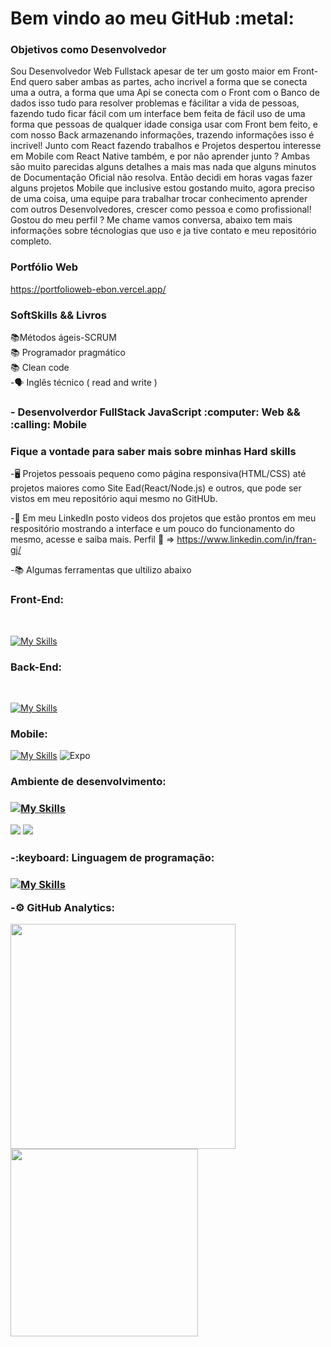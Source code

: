 <h1>Bem vindo ao meu GitHub :metal: </h1>


<h3>Objetivos como Desenvolvedor</h3>

Sou Desenvolvedor Web Fullstack apesar de ter um gosto maior em Front-End quero saber ambas as partes, acho incrivel a forma que se conecta uma a outra, a forma que uma Api se conecta com o Front com o Banco de dados isso tudo para resolver  problemas e fácilitar a vida de pessoas, fazendo tudo ficar fácil com um interface bem feita de fácil uso de uma forma que pessoas de qualquer idade consiga usar com Front bem feito, e com nosso Back armazenando informações, trazendo informações isso é incrivel! 
Junto com React fazendo trabalhos e Projetos despertou interesse em Mobile com React Native também, e por não aprender junto ? Ambas são muito parecidas alguns detalhes a mais mas nada que alguns minutos de Documentação Oficial não resolva. Então decidi em horas vagas fazer alguns projetos Mobile que inclusive estou gostando muito, agora preciso de uma coisa, uma equipe para trabalhar trocar conhecimento aprender com outros Desenvolvedores, crescer como pessoa e como profissional! 
Gostou do meu perfil ? Me chame vamos conversa, abaixo tem mais informações sobre técnologias que uso e ja tive contato e meu repositório completo. 


<h3>Portfólio Web</h3>

https://portfolioweb-ebon.vercel.app/


<h3>SoftSkills && Livros</h3>

:books:Métodos ágeis-SCRUM
<br>
:books: Programador pragmático
<br>
:books: Clean code
<br>
-:speaking_head: Inglês técnico ( read and write )


<h3>- Desenvolverdor FullStack JavaScript :computer: Web  && :calling: Mobile</h3>


<h3>Fique a vontade para saber mais sobre minhas Hard skills</h3>
 

-:desktop_computer: Projetos pessoais pequeno como página responsiva(HTML/CSS) até projetos maiores como Site Ead(React/Node.js) e outros, que pode ser vistos em meu repositório aqui mesmo no GitHUb.

-:movie_camera: Em meu LinkedIn posto videos dos projetos que estão prontos em meu respositório mostrando a interface e um pouco do funcionamento do mesmo, acesse e saiba mais. Perfil :link: => https://www.linkedin.com/in/fran-gj/

-:books: Algumas ferramentas que ultilizo abaixo

<h3>Front-End:</h3>
<br>

[![My Skills](https://skillicons.dev/icons?i=js,html,css,sass,bootstrap,react,nextjs)](https://skillicons.dev)


<h3>Back-End:</h3>
<br>

[![My Skills](https://skillicons.dev/icons?i=postgres,nodejs,mongodb,express)](https://skillicons.dev)


<h3>Mobile:</h3>

[![My Skills](https://skillicons.dev/icons?i=react,firebase,androidstudio)](https://skillicons.dev)
![Expo](https://img.shields.io/badge/expo-1C1E24?style=for-the-badge&logo=expo&logoColor=#D04A37) 




<h3>Ambiente de desenvolvimento:<h3>
 
 [![My Skills](https://skillicons.dev/icons?i=vscode,linux,docker,git)](https://skillicons.dev)
 
<img src="https://img.shields.io/badge/Google%20Chrome-4285F4?style=for-the-badge&logo=GoogleChrome&logoColor=white"/>

<img src="https://img.shields.io/badge/Postman-FF6C37?style=for-the-badge&logo=postman&logoColor=white"/>

<h3>-:keyboard: Linguagem de programação:<h3>
 
 [![My Skills](https://skillicons.dev/icons?i=typescript)](https://skillicons.dev)


-:gear: GitHub Analytics:


<p>
<img width="360em" src="https://github-readme-stats.vercel.app/api?username=FranGJ7&show_icons=true&theme=dark"/>

<img width="300em" src="https://github-readme-stats.vercel.app/api/top-langs/?username=FranGJ7&layout=compact&theme=dark)]"/>

</p>


            
           
           
          
          
          
